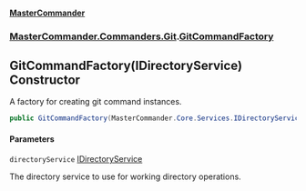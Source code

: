 #### [MasterCommander](MasterCommander.md 'MasterCommander')
### [MasterCommander.Commanders.Git](MasterCommander.Commanders.Git.md 'MasterCommander.Commanders.Git').[GitCommandFactory](GitCommandFactory.md 'MasterCommander.Commanders.Git.GitCommandFactory')

## GitCommandFactory(IDirectoryService) Constructor

A factory for creating git command instances.

```csharp
public GitCommandFactory(MasterCommander.Core.Services.IDirectoryService directoryService);
```
#### Parameters

<a name='MasterCommander.Commanders.Git.GitCommandFactory.GitCommandFactory(MasterCommander.Core.Services.IDirectoryService).directoryService'></a>

`directoryService` [IDirectoryService](IDirectoryService.md 'MasterCommander.Core.Services.IDirectoryService')

The directory service to use for working directory operations.